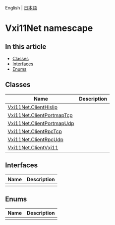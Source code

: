 English | [日本語](Mm.ja.md)

# Vxi11Net namescape

## In this article

- [Classes](#classes)
- [Interfaces](#interfaces)
- [Enums](#enums)

## Classes
|Name|Description|
|---|---|
|[Vxi11Net.ClientHislip](Vxi11Net.ClientHislip.md)||
|[Vxi11Net.ClientPortmapTcp](Vxi11Net.ClientPortmapTcp.md)||
|[Vxi11Net.ClientPortmapUdp](Vxi11Net.ClientPortmapUdp.md)||
|[Vxi11Net.ClientRpcTcp](Vxi11Net.ClientRpcTcp.md)||
|[Vxi11Net.ClientRpcUdp](Vxi11Net.ClientRpcUdp.md)||
|[Vxi11Net.ClientVxi11](Vxi11Net.ClientVxi11.md)||

## Interfaces
|Name|Description|
|---|---|
|||

## Enums
|Name|Description|
|---|---|
|||

